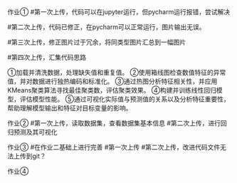作业①
#第一次上传，代码可以在jupyter运行，但pycharm运行报错，尝试解决

#第二次上传，代码已修正，在pycharm可以正常运行，图片输出无误。

#第三次上传，修正图片过于冗余，将同类型图片汇总到一幅图片

#第四次上传，汇集代码思路

①加载并清洗数据，处理缺失值和重复值。
②使用箱线图检查数值特征的异常值，并对数据进行独热编码和标准化。
③通过热图分析特征相关性，并应用KMeans聚类算法寻找最佳聚类数，评估聚类效果。
④构建并训练线性回归模型，评估模型性能。
⑤通过可视化实际值与预测值的关系以及分析特征重要性，帮助理解模型输出和特征对目标变量的影响。

作业②
#第一次上传，读取数据集，查看数据集基本信息
#第二次上传，进行回归预测及其可视化

作业③
#在作业二基础上进行完善
#第一次上传
#第二次上传，改进代码文件无法上传到git？

作业④